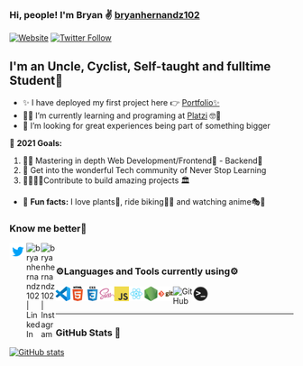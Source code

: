 ### Hi, people! I'm Bryan ✌ [bryanhernandz102][website]

[![Website](https://img.shields.io/website?label=bryanhernandz102.com&style=for-the-badge&url=https%3A%2F%2Fbio.link/bryanhernandz)](https://bryanhernandz102.com)
[![Twitter Follow](https://img.shields.io/twitter/follow/planticax?color=1DA1F2&logo=twitter&style=for-the-badge)](https://twitter.com/intent/follow?original_referer=https%3A%2F%2Fgithub.com%2Fbryanhernandz12&screen_name=bryanhernandz12)

## I'm an Uncle,  Cyclist,  Self-taught and fulltime Student💚

- ✨ I have deployed my first project here 👉 [Portfolio✨][page]
- 🐱‍💻 I’m currently learning and programing at [Platzi][] 🤓🤭
- 🤩 I’m looking for great experiences being part of something bigger
  
🎯 **2021 Goals:**
1. 👨‍💻 Mastering in depth Web Development/Frontend🎨 - Backend🚪
2. 🚀 Get into the wonderful Tech community of Never Stop Learning
3. 👨‍👩‍👦‍👦Contribute to build amazing projects 🏛️

- 🦄 **Fun facts:** I love plants🌱, ride biking🚵‍♀️ and watching anime🎭🐲

### Know me better👀 

<a href="https://twitter.com/bryanhernandz12" target="_blank"><img align="left" alt="bryanhernandz12 | Twitter" width="30px" src="https://raw.githubusercontent.com/github/explore/80688e429a7d4ef2fca1e82350fe8e3517d3494d/topics/twitter/twitter.png" /><a/>
[<img align="left" alt="bryanhernandz102 | LinkedIn" width="26px" src="https://cdn-icons-png.flaticon.com/512/174/174857.png" />][linkedin]
[<img align="left" alt="bryanhernandz102 | Instagram" width="26px" src="https://cdn.icon-icons.com/icons2/2037/PNG/512/ig_instagram_media_social_icon_124260.png" />][instagram]

<br />

### ⚙️Languages and Tools currently using⚙️

<img align="left" alt="Visual Studio Code" width="26px" src="https://raw.githubusercontent.com/github/explore/80688e429a7d4ef2fca1e82350fe8e3517d3494d/topics/visual-studio-code/visual-studio-code.png" />
<img align="left" alt="HTML5" width="26px" src="https://raw.githubusercontent.com/github/explore/80688e429a7d4ef2fca1e82350fe8e3517d3494d/topics/html/html.png" />

<img align="left" alt="CSS3" width="26px" src="https://raw.githubusercontent.com/github/explore/80688e429a7d4ef2fca1e82350fe8e3517d3494d/topics/css/css.png" />

<img align="left" alt="Sass" width="26px" src="https://raw.githubusercontent.com/github/explore/80688e429a7d4ef2fca1e82350fe8e3517d3494d/topics/sass/sass.png" />

<img align="left" alt="JavaScript" width="26px" src="https://raw.githubusercontent.com/github/explore/80688e429a7d4ef2fca1e82350fe8e3517d3494d/topics/javascript/javascript.png" />

<img align="left" alt="React" width="26px" src="https://raw.githubusercontent.com/github/explore/80688e429a7d4ef2fca1e82350fe8e3517d3494d/topics/react/react.png" />

<img align="left" alt="Node.js" width="26px" src="https://raw.githubusercontent.com/github/explore/80688e429a7d4ef2fca1e82350fe8e3517d3494d/topics/nodejs/nodejs.png" />

<img align="left" alt="Git" width="26px" src="https://raw.githubusercontent.com/github/explore/80688e429a7d4ef2fca1e82350fe8e3517d3494d/topics/git/git.png" />

<img align="left" alt="GitHub" width="36px" src="https://github.githubassets.com/images/modules/logos_page/Octocat.png" />

 <img align="left" alt="Terminal" width="26px" src="https://raw.githubusercontent.com/github/explore/80688e429a7d4ef2fca1e82350fe8e3517d3494d/topics/terminal/terminal.png" />

<br />
<br />

---

### GitHub Stats 🚀  

  [![GitHub stats](https://github-readme-stats.vercel.app/api?username=bryanhernandz102&show_icons=true&theme=vue-dark)](https://github.com/anuraghazra/github-readme-stats)


[website]: http://bryanhernandz.bio.link
[page]: https://bryanhernandz102.com/
[platzi]: https://platzi.com/p/bryanhernandz102/
[twitter]: https://twitter.com/bryanhernandz12
[instagram]: https://instagram.com/bryanhernandz102/
[linkedin]: https://linkedin.com/in/bryanhernandz102
